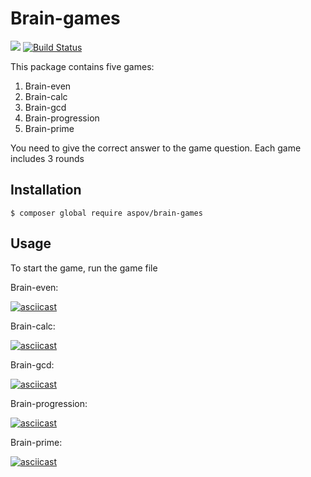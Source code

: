 # Brain-games

<a href="https://codeclimate.com/github/aspov/php-project-lvl1/maintainability"><img src="https://api.codeclimate.com/v1/badges/355b3ce8cdf6ae9f2646/maintainability" /></a>
[![Build Status](https://travis-ci.org/aspov/php-project-lvl1.svg?branch=master)](https://travis-ci.org/aspov/php-project-lvl1)

This package contains five games:

1. Brain-even
2. Brain-calc
3. Brain-gcd
4. Brain-progression
5. Brain-prime

You need to give the correct answer to the game question. Each game includes 3 rounds

## Installation
```
$ composer global require aspov/brain-games
```
## Usage

To start the game, run the game file <br>

Brain-even:

[![asciicast](https://asciinema.org/a/256141.svg)](https://asciinema.org/a/256141)

Brain-calc:

[![asciicast](https://asciinema.org/a/256297.svg)](https://asciinema.org/a/256297)

Brain-gcd:

[![asciicast](https://asciinema.org/a/256324.svg)](https://asciinema.org/a/256324)

Brain-progression:

[![asciicast](https://asciinema.org/a/256477.svg)](https://asciinema.org/a/256477)

Brain-prime:

[![asciicast](https://asciinema.org/a/256691.svg)](https://asciinema.org/a/256691)
